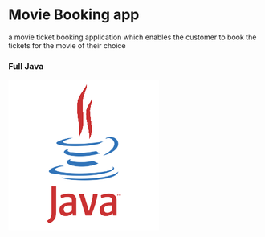 # Movie Booking app
 a movie ticket booking application which enables the customer to book the tickets for the movie of their choice
 
### Full Java

![JAVA](/JAVA.gif?raw=true "JAVA")
